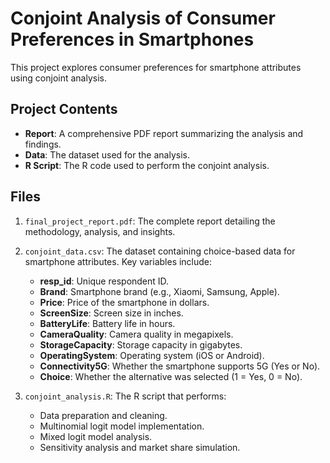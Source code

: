 # Conjoint Analysis of Consumer Preferences in Smartphones

This project explores consumer preferences for smartphone attributes using conjoint analysis.

## Project Contents
- **Report**: A comprehensive PDF report summarizing the analysis and findings.
- **Data**: The dataset used for the analysis.
- **R Script**: The R code used to perform the conjoint analysis.

## Files
1. `final_project_report.pdf`: The complete report detailing the methodology, analysis, and insights.
2. `conjoint_data.csv`: The dataset containing choice-based data for smartphone attributes. Key variables include:
   - **resp_id**: Unique respondent ID.
   - **Brand**: Smartphone brand (e.g., Xiaomi, Samsung, Apple).
   - **Price**: Price of the smartphone in dollars.
   - **ScreenSize**: Screen size in inches.
   - **BatteryLife**: Battery life in hours.
   - **CameraQuality**: Camera quality in megapixels.
   - **StorageCapacity**: Storage capacity in gigabytes.
   - **OperatingSystem**: Operating system (iOS or Android).
   - **Connectivity5G**: Whether the smartphone supports 5G (Yes or No).
   - **Choice**: Whether the alternative was selected (1 = Yes, 0 = No).

3. `conjoint_analysis.R`: The R script that performs:
   - Data preparation and cleaning.
   - Multinomial logit model implementation.
   - Mixed logit model analysis.
   - Sensitivity analysis and market share simulation.


